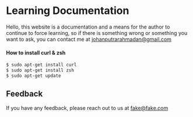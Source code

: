 # Learning Documentation

Hello, this website is a documentation and a means for the author to continue to force learning, so if there is something wrong or something you want to ask, you can contact me at johanputrarahmadan@gmail.com


#### How to install curl & zsh

``` bash
$ sudo apt-get install curl
$ sudo apt-get install zsh
$ sudo apt-get update
```
## Feedback

If you have any feedback, please reach out to us at fake@fake.com
